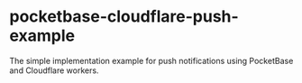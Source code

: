 # pocketbase-cloudflare-push-example
The simple implementation example for push notifications using PocketBase and Cloudflare workers.
